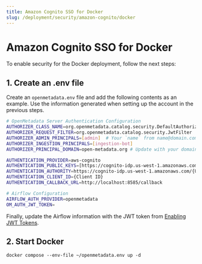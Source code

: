```yaml
---
title: Amazon Cognito SSO for Docker
slug: /deployment/security/amazon-cognito/docker
---
```


# Amazon Cognito SSO for Docker

To enable security for the Docker deployment, follow the next steps:

## 1. Create an .env file

Create an `openmetadata.env` file and add the following contents as an example. Use the information
generated when setting up the account in the previous steps.

```bash
# OpenMetadata Server Authentication Configuration
AUTHORIZER_CLASS_NAME=org.openmetadata.catalog.security.DefaultAuthorizer
AUTHORIZER_REQUEST_FILTER=org.openmetadata.catalog.security.JwtFilter
AUTHORIZER_ADMIN_PRINCIPALS=[admin]  # Your `name` from name@domain.com
AUTHORIZER_INGESTION_PRINCIPALS=[ingestion-bot]
AUTHORIZER_PRINCIPAL_DOMAIN=open-metadata.org # Update with your domain

AUTHENTICATION_PROVIDER=aws-cognito
AUTHENTICATION_PUBLIC_KEYS=[https://cognito-idp.us-west-1.amazonaws.com/{User Pool ID}/.well-known/jwks.json]
AUTHENTICATION_AUTHORITY=https://cognito-idp.us-west-1.amazonaws.com/{User Pool ID}
AUTHENTICATION_CLIENT_ID={Client ID}
AUTHENTICATION_CALLBACK_URL=http://localhost:8585/callback

# Airflow Configuration
AIRFLOW_AUTH_PROVIDER=openmetadata
OM_AUTH_JWT_TOKEN=
```

Finally, update the Airflow information with the JWT token
from [Enabling JWT Tokens](/deployment/security/enable-jwt-tokens).

## 2. Start Docker

```commandline
docker compose --env-file ~/openmetadata.env up -d
```
